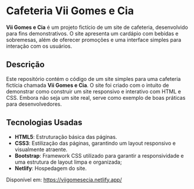 # Cafeteria Vii Gomes e Cia

**Vii Gomes e Cia** é um projeto fictício de um site de cafeteria, desenvolvido para fins demonstrativos. O site apresenta um cardápio com bebidas e sobremesas, além de oferecer promoções e uma interface simples para interação com os usuários.

## Descrição

Este repositório contém o código de um site simples para uma cafeteria fictícia chamada **Vii Gomes e Cia**. O site foi criado com o intuito de demonstrar como construir um site responsivo e interativo com HTML e CSS. Embora não seja um site real, serve como exemplo de boas práticas para desenvolvedores.

## Tecnologias Usadas

- **HTML5**: Estruturação básica das páginas.
- **CSS3**: Estilização das páginas, garantindo um layout responsivo e visualmente atraente.
- **Bootstrap**: Framework CSS utilizado para garantir a responsividade e uma estrutura de layout limpa e organizada;
- **Netlify**: Hospedagem do site.

Disponível em: https://viigomesecia.netlify.app/

